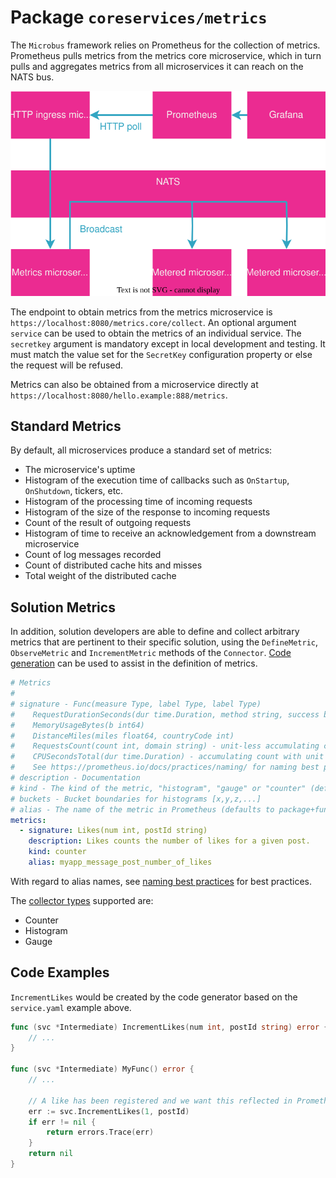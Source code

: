 # Package `coreservices/metrics`

The `Microbus` framework relies on Prometheus for the collection of metrics. Prometheus pulls metrics from the metrics core microservice, which in turn pulls and aggregates metrics from all microservices it can reach on the NATS bus.

<img src="coreservices-metrics-1.drawio.svg">
<p>

The endpoint to obtain metrics from the metrics microservice is `https://localhost:8080/metrics.core/collect`. An optional argument `service` can be used to obtain the metrics of an individual service. The `secretkey` argument is mandatory except in local development and testing. It must match the value set for the `SecretKey` configuration property or else the request will be refused.

Metrics can also be obtained from a microservice directly at `https://localhost:8080/hello.example:888/metrics`.

## Standard Metrics

By default, all microservices produce a standard set of metrics:

* The microservice's uptime
* Histogram of the execution time of callbacks such as `OnStartup`, `OnShutdown`, tickers, etc.
* Histogram of the processing time of incoming requests
* Histogram of the size of the response to incoming requests
* Count of the result of outgoing requests
* Histogram of time to receive an acknowledgement from a downstream microservice
* Count of log messages recorded
* Count of distributed cache hits and misses
* Total weight of the distributed cache

## Solution Metrics

In addition, solution developers are able to define and collect arbitrary metrics that are pertinent to their specific solution, using the `DefineMetric`, `ObserveMetric` and `IncrementMetric` methods of the `Connector`. [Code generation](../blocks/codegen.md) can be used to assist in the definition of metrics.

```yaml
# Metrics
#
# signature - Func(measure Type, label Type, label Type)
#	 RequestDurationSeconds(dur time.Duration, method string, success bool)
#	 MemoryUsageBytes(b int64)
#	 DistanceMiles(miles float64, countryCode int)
#	 RequestsCount(count int, domain string) - unit-less accumulating count
#	 CPUSecondsTotal(dur time.Duration) - accumulating count with unit
#	 See https://prometheus.io/docs/practices/naming/ for naming best practices
# description - Documentation
# kind - The kind of the metric, "histogram", "gauge" or "counter" (default)
# buckets - Bucket boundaries for histograms [x,y,z,...]
# alias - The name of the metric in Prometheus (defaults to package+function in snake_case)
metrics:
  - signature: Likes(num int, postId string)
    description: Likes counts the number of likes for a given post.
    kind: counter
    alias: myapp_message_post_number_of_likes
```

With regard to alias names, see [naming best practices](https://prometheus.io/docs/practices/naming/) for best practices.

The [collector types](https://prometheus.io/docs/concepts/metric_types/) supported are:

* Counter
* Histogram
* Gauge

## Code Examples

`IncrementLikes` would be created by the code generator based on the `service.yaml` example above.

```go
func (svc *Intermediate) IncrementLikes(num int, postId string) error {
	// ...
}

func (svc *Intermediate) MyFunc() error {
	// ...

	// A like has been registered and we want this reflected in Prometheus.
	err := svc.IncrementLikes(1, postId)
	if err != nil {
		return errors.Trace(err)
	}
	return nil
}
```
